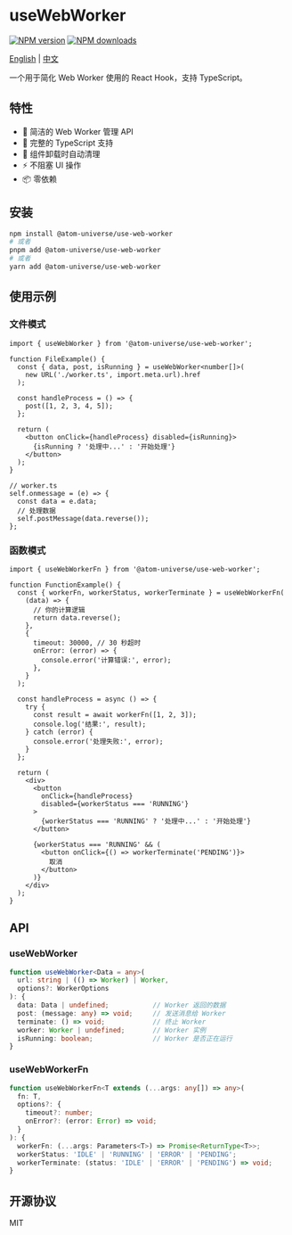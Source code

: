 # useWebWorker

[![NPM version](https://img.shields.io/npm/v/@atom-universe/use-web-worker.svg?style=flat)](https://npmjs.com/package/@atom-universe/use-web-worker)
[![NPM downloads](http://img.shields.io/npm/dm/@atom-universe/use-web-worker.svg?style=flat)](https://npmjs.com/package/@atom-universe/use-web-worker)

[English](README.md) | [中文](README_CN.md)

一个用于简化 Web Worker 使用的 React Hook，支持 TypeScript。

## 特性

- 🚀 简洁的 Web Worker 管理 API
- 💪 完整的 TypeScript 支持
- 🔄 组件卸载时自动清理
- ⚡ 不阻塞 UI 操作
- 📦 零依赖

## 安装

```bash
npm install @atom-universe/use-web-worker
# 或者
pnpm add @atom-universe/use-web-worker
# 或者
yarn add @atom-universe/use-web-worker
```

## 使用示例

### 文件模式

```tsx
import { useWebWorker } from '@atom-universe/use-web-worker';

function FileExample() {
  const { data, post, isRunning } = useWebWorker<number[]>(
    new URL('./worker.ts', import.meta.url).href
  );

  const handleProcess = () => {
    post([1, 2, 3, 4, 5]);
  };

  return (
    <button onClick={handleProcess} disabled={isRunning}>
      {isRunning ? '处理中...' : '开始处理'}
    </button>
  );
}

// worker.ts
self.onmessage = (e) => {
  const data = e.data;
  // 处理数据
  self.postMessage(data.reverse());
};
```

### 函数模式

```tsx
import { useWebWorkerFn } from '@atom-universe/use-web-worker';

function FunctionExample() {
  const { workerFn, workerStatus, workerTerminate } = useWebWorkerFn(
    (data) => {
      // 你的计算逻辑
      return data.reverse();
    },
    {
      timeout: 30000, // 30 秒超时
      onError: (error) => {
        console.error('计算错误:', error);
      },
    }
  );

  const handleProcess = async () => {
    try {
      const result = await workerFn([1, 2, 3]);
      console.log('结果:', result);
    } catch (error) {
      console.error('处理失败:', error);
    }
  };

  return (
    <div>
      <button 
        onClick={handleProcess} 
        disabled={workerStatus === 'RUNNING'}
      >
        {workerStatus === 'RUNNING' ? '处理中...' : '开始处理'}
      </button>
      
      {workerStatus === 'RUNNING' && (
        <button onClick={() => workerTerminate('PENDING')}>
          取消
        </button>
      )}
    </div>
  );
}
```

## API

### useWebWorker

```typescript
function useWebWorker<Data = any>(
  url: string | (() => Worker) | Worker,
  options?: WorkerOptions
): {
  data: Data | undefined;           // Worker 返回的数据
  post: (message: any) => void;     // 发送消息给 Worker
  terminate: () => void;            // 终止 Worker
  worker: Worker | undefined;       // Worker 实例
  isRunning: boolean;               // Worker 是否正在运行
}
```

### useWebWorkerFn

```typescript
function useWebWorkerFn<T extends (...args: any[]) => any>(
  fn: T,
  options?: {
    timeout?: number;
    onError?: (error: Error) => void;
  }
): {
  workerFn: (...args: Parameters<T>) => Promise<ReturnType<T>>;
  workerStatus: 'IDLE' | 'RUNNING' | 'ERROR' | 'PENDING';
  workerTerminate: (status: 'IDLE' | 'ERROR' | 'PENDING') => void;
}
```

## 开源协议

MIT
